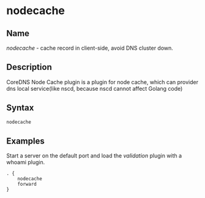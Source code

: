 # nodecache

## Name

*nodecache* - cache record in client-side, avoid DNS cluster down.

## Description

CoreDNS Node Cache plugin is a plugin for node cache, which can provider dns local service(like nscd, because nscd cannot affect Golang code)


## Syntax

~~~ txt
nodecache
~~~

## Examples

Start a server on the default port and load the *validation* plugin with a whoami plugin.

~~~ corefile
. {
    nodecache 
    forward
}
~~~